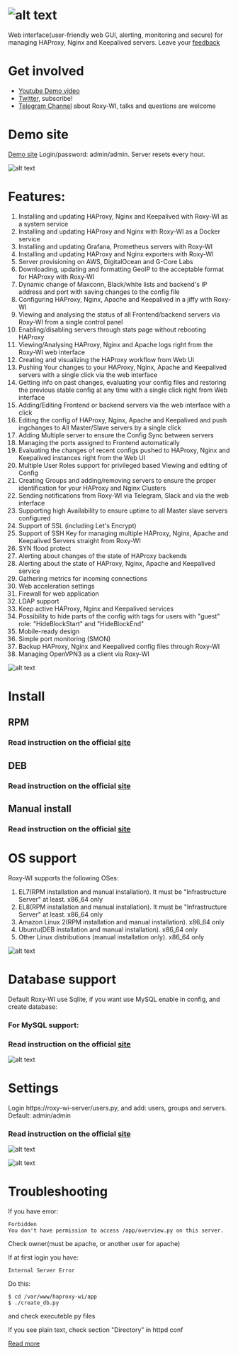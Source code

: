 # ![alt text](https://roxy-wi.org/inc/images/logo_menu.png "Logo")
Web interface(user-friendly web GUI, alerting, monitoring and secure) for managing HAProxy, Nginx and Keepalived servers. Leave your [feedback](https://github.com/hap-wi/roxy-wi/issues)

# Get involved
* [Youtube Demo video](https://www.youtube.com/channel/UCo0lCg24j-H4f0S9kMjp-_w)
* [Twitter](https://twitter.com/roxy_wi), subscribe!
* [Telegram Channel](https://t.me/roxy_wi_channel) about Roxy-WI, talks and questions are welcome

# Demo site
[Demo site](https://demo.roxy-wi.org) Login/password: admin/admin. Server resets every hour.

![alt text](https://roxy-wi.org/inc/images/viewstat.png "HAProxy state page")

# Features:
1. Installing and updating HAProxy, Nginx and Keepalived with Roxy-WI as a system service
1. Installing and updating HAProxy and Nginx with Roxy-WI as a Docker service
2. Installing and updating Grafana, Prometheus servers with Roxy-WI
3. Installing and updating HAProxy and Nginx exporters with Roxy-WI
4. Server provisioning on AWS, DigitalOcean and G-Core Labs
5. Downloading, updating and formatting GeoIP to the acceptable format for HAProxy with Roxy-WI
6. Dynamic change of Maxconn, Black/white lists and backend's IP address and port with saving changes to the config file
7. Configuring HAProxy, Nginx, Apache and Keepalived in a jiffy with Roxy-WI
8. Viewing and analysing the status of all Frontend/backend servers via Roxy-WI from a single control panel
9. Enabling/disabling servers through stats page without rebooting HAProxy
1. Viewing/Analysing HAProxy, Nginx and Apache logs right from the Roxy-WI web interface
1. Creating and visualizing the HAProxy workflow from Web Ui
1. Pushing Your changes to your HAProxy, Nginx, Apache and Keepalived servers with a single click via the web interface
1. Getting info on past changes, evaluating your config files and restoring the previous stable config at any time with a single click right from Web interface
1. Adding/Editing Frontend or backend servers via the web interface with a click
1. Editing the config of HAProxy, Nginx, Apache and Keepalived and push ingchanges to All Master/Slave servers by a single click
1. Adding Multiple server to ensure the Config Sync between servers
1. Managing the ports assigned to Frontend automatically
1. Evaluating the changes of recent configs pushed to HAProxy, Nginx and Keepalived instances right from the Web UI
1. Multiple User Roles support for privileged based Viewing and editing of Config
1. Creating Groups and adding/removing servers to ensure the proper identification for your HAProxy and Nginx Clusters
1. Sending notifications from Roxy-WI via Telegram, Slack and via the web interface
1. Supporting high Availability to ensure uptime to all Master slave servers configured
1. Support of SSL (including Let's Encrypt)
1. Support of SSH Key for managing multiple HAProxy, Nginx, Apache and Keepalived Servers straight from Roxy-WI
1. SYN flood protect
1. Alerting about changes of the state of HAProxy backends
1. Alerting about the state of HAProxy, Nginx, Apache and Keepalived service
1. Gathering metrics for incoming connections
1. Web acceleration settings
1. Firewall for web application
1. LDAP support
1. Keep active HAProxy, Nginx and Keepalived services
1. Possibility to hide parts of the config with tags for users with "guest" role: "HideBlockStart" and "HideBlockEnd"
1. Mobile-ready design
1. Simple port monitoring (SMON)
1. Backup HAProxy, Nginx and Keepalived config files through Roxy-WI
1. Managing OpenVPN3 as a client via Roxy-WI



![alt text](https://Roxy-WI.org/inc/images/roxy-wi-metrics.png "Merics")

# Install

## RPM

### Read instruction on the official [site](https://roxy-wi.org/installation.py#rpm)

## DEB

### Read instruction on the official [site](https://roxy-wi.org/installation.py#deb)

## Manual install

### Read instruction on the official [site](https://roxy-wi.org/installation.py#manual)

# OS support
Roxy-WI supports the following OSes:
1. EL7(RPM installation and manual installation). It must be "Infrastructure Server" at least. x86_64 only
2. EL8(RPM installation and manual installation). It must be "Infrastructure Server" at least. x86_64 only
3. Amazon Linux 2(RPM installation and manual installation). x86_64 only
4. Ubuntu(DEB installation and manual installation). x86_64 only
5. Other Linux distributions (manual installation only). x86_64 only

![alt text](https://roxy-wi.org/inc/images/smon_dashboard.png "SMON area")

# Database support

Default Roxy-WI use Sqlite, if you want use MySQL enable in config, and create database:

### For MySQL support:

### Read instruction on the official [site](https://roxy-wi.org/installation.py#database)

![alt text](https://roxy-wi.org/inc/images/roxy-wi-overview.webp "Overview page")

# Settings


Login https://roxy-wi-server/users.py, and add: users, groups and servers. Default: admin/admin

### Read instruction on the official [site](https://roxy-wi.org/settings.py)

![alt text](https://roxy-wi.org/inc/images/hapwi_overview.webp "HAProxy server overview page")


![alt text](https://roxy-wi.org/inc/images/add.png "Add proxy page")



# Troubleshooting
If you have error:
```
Forbidden
You don't have permission to access /app/overview.py on this server. 
```

Check owner(must be apache, or another user for apache)

If at first login you have:
```
Internal Server Error
```

Do this:
```
$ cd /var/www/haproxy-wi/app
$ ./create_db.py
```
and check executeble py files

If you see plain text, check section "Directory" in httpd conf

[Read more](https://roxy-wi.org/troubleshooting.py)

